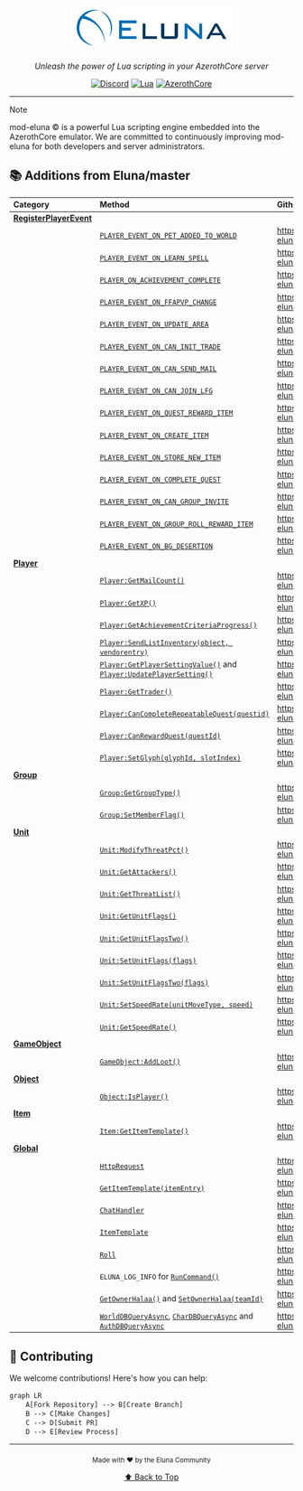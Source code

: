 <div align="center">

# [![Eluna](src/LuaEngine/docs/Eluna.png)](https://github.com/ElunaLuaEngine/Eluna)

*Unleash the power of Lua scripting in your AzerothCore server*

[![Discord](https://img.shields.io/badge/Discord-Join%20Us-7289DA?style=for-the-badge&logo=discord&logoColor=white)](https://discord.com/invite/ZKSVREE7)
[![Lua](https://img.shields.io/badge/Lua-5.2-2C2D72?style=for-the-badge&logo=lua&logoColor=white)](http://www.lua.org/manual/5.2/)
[![AzerothCore](https://img.shields.io/badge/AzerothCore-Integrated-darkgreen?style=for-the-badge)](http://www.azerothcore.org/)

---
</div>

> [!NOTE]
> mod-eluna © is a powerful Lua scripting engine embedded into the AzerothCore emulator. We are committed to continuously improving mod-eluna for both developers and server administrators.

## 📚 Additions from Eluna/master
| Category | Method | Github |
|:---------|:-----------|:-------|
| [**RegisterPlayerEvent**](https://www.azerothcore.org/eluna/Global/RegisterPlayerEvent.html) | | |
| | [`PLAYER_EVENT_ON_PET_ADDED_TO_WORLD`](https://www.azerothcore.org/eluna/Global/RegisterPlayerEvent.html) | https://github.com/azerothcore/mod-eluna/pull/3 |
| | [`PLAYER_EVENT_ON_LEARN_SPELL`](https://www.azerothcore.org/eluna/Global/RegisterPlayerEvent.html) | https://github.com/azerothcore/mod-eluna/pull/46 |
| | [`PLAYER_ON_ACHIEVEMENT_COMPLETE`](https://www.azerothcore.org/eluna/Global/RegisterPlayerEvent.html) | https://github.com/azerothcore/mod-eluna/pull/47 |
| | [`PLAYER_EVENT_ON_FFAPVP_CHANGE`](https://www.azerothcore.org/eluna/Global/RegisterPlayerEvent.html) | https://github.com/azerothcore/mod-eluna/pull/63 |
| | [`PLAYER_EVENT_ON_UPDATE_AREA`](https://www.azerothcore.org/eluna/Global/RegisterPlayerEvent.html) | https://github.com/azerothcore/mod-eluna/pull/65 |
| | [`PLAYER_EVENT_ON_CAN_INIT_TRADE`](https://www.azerothcore.org/eluna/Global/RegisterPlayerEvent.html) | https://github.com/azerothcore/mod-eluna/pull/83 |
| | [`PLAYER_EVENT_ON_CAN_SEND_MAIL`](https://www.azerothcore.org/eluna/Global/RegisterPlayerEvent.html) | https://github.com/azerothcore/mod-eluna/pull/85 |
| | [`PLAYER_EVENT_ON_CAN_JOIN_LFG`](https://www.azerothcore.org/eluna/Global/RegisterPlayerEvent.html) | https://github.com/azerothcore/mod-eluna/pull/86 |
| | [`PLAYER_EVENT_ON_QUEST_REWARD_ITEM`](https://www.azerothcore.org/eluna/Global/RegisterPlayerEvent.html) | https://github.com/azerothcore/mod-eluna/pull/88 |
| | [`PLAYER_EVENT_ON_CREATE_ITEM`](https://www.azerothcore.org/eluna/Global/RegisterPlayerEvent.html) | https://github.com/azerothcore/mod-eluna/pull/88 |
| | [`PLAYER_EVENT_ON_STORE_NEW_ITEM`](https://www.azerothcore.org/eluna/Global/RegisterPlayerEvent.html) | https://github.com/azerothcore/mod-eluna/pull/88 |
| | [`PLAYER_EVENT_ON_COMPLETE_QUEST`](https://www.azerothcore.org/eluna/Global/RegisterPlayerEvent.html) | https://github.com/azerothcore/mod-eluna/pull/90 |
| | [`PLAYER_EVENT_ON_CAN_GROUP_INVITE`](https://www.azerothcore.org/eluna/Global/RegisterPlayerEvent.html) | https://github.com/azerothcore/mod-eluna/pull/100 |
| | [`PLAYER_EVENT_ON_GROUP_ROLL_REWARD_ITEM`](https://www.azerothcore.org/eluna/Global/RegisterPlayerEvent.html) | https://github.com/azerothcore/mod-eluna/pull/119 |
| | [`PLAYER_EVENT_ON_BG_DESERTION`](https://www.azerothcore.org/eluna/Global/RegisterPlayerEvent.html) | https://github.com/azerothcore/mod-eluna/pull/146 |
| **[Player](https://www.azerothcore.org/eluna/Player/index.html)** | | |
| | [`Player:GetMailCount()`](https://www.azerothcore.org/eluna/Player/GetMailCount.html) | https://github.com/azerothcore/mod-eluna/pull/76 |
| | [`Player:GetXP()`](https://www.azerothcore.org/eluna/Player/GetXP.html) | https://github.com/azerothcore/mod-eluna/pull/77 |
| | [`Player:GetAchievementCriteriaProgress()`](https://www.azerothcore.org/eluna/Player/GetAchievementCriteriaProgress.html) | https://github.com/azerothcore/mod-eluna/pull/78 |
| | [`Player:SendListInventory(object, vendorentry)`](https://www.azerothcore.org/eluna/Player/SendListInventory.html) | https://github.com/azerothcore/mod-eluna/pull/48 |
| | [`Player:GetPlayerSettingValue()`](https://www.azerothcore.org/eluna/Player/GetPlayerSettingValue.html) and [`Player:UpdatePlayerSetting()`](https://www.azerothcore.org/eluna/Player/GetPlayerSettingValue.html) | https://github.com/azerothcore/mod-eluna/pull/125 |
| | [`Player:GetTrader()`](https://www.azerothcore.org/eluna/Player/GetTrader.html) | https://github.com/azerothcore/mod-eluna/pull/126 |
| | [`Player:CanCompleteRepeatableQuest(questid)`](https://www.azerothcore.org/eluna/Player/CanCompleteRepeatableQuest.html) | https://github.com/azerothcore/mod-eluna/pull/141 |
| | [`Player:CanRewardQuest(questId)`](https://www.azerothcore.org/eluna/Player/CanRewardQuest.html) | https://github.com/azerothcore/mod-eluna/pull/141 |
| | [`Player:SetGlyph(glyphId, slotIndex)`](https://www.azerothcore.org/eluna/Player/SetGlyph.html) | https://github.com/azerothcore/mod-eluna/pull/152 |
| **[Group](https://www.azerothcore.org/eluna/Group/index.html)** | | |
| | [`Group:GetGroupType()`](https://www.azerothcore.org/eluna/Group/GetGroupType.html) | https://github.com/azerothcore/mod-eluna/pull/82 |
| | [`Group:SetMemberFlag()`](https://www.azerothcore.org/eluna/Group/SetMemberFlag.html) | https://github.com/azerothcore/mod-eluna/pull/102 |
| **[Unit](https://www.azerothcore.org/eluna/Unit/index.html)** | | |
| | [`Unit:ModifyThreatPct()`](https://www.azerothcore.org/eluna/Unit/ModifyThreatPct.html) | https://github.com/azerothcore/mod-eluna/pull/25 |
| | [`Unit:GetAttackers()`](https://www.azerothcore.org/eluna/Unit/GetAttackers.html) | https://github.com/azerothcore/mod-eluna/pull/116 |
| | [`Unit:GetThreatList()`](https://www.azerothcore.org/eluna/Unit/GetThreatList.html) | https://github.com/azerothcore/mod-eluna/pull/117 |
| | [`Unit:GetUnitFlags()`](https://www.azerothcore.org/eluna/Unit/GetUnitFlags.html) | https://github.com/azerothcore/mod-eluna/pull/137 |
| | [`Unit:GetUnitFlagsTwo()`](https://www.azerothcore.org/eluna/Unit/GetUnitFlagsTwo.html) | https://github.com/azerothcore/mod-eluna/pull/137 |
| | [`Unit:SetUnitFlags(flags)`](https://www.azerothcore.org/eluna/Unit/SetUnitFlags.html) | https://github.com/azerothcore/mod-eluna/pull/137 |
| | [`Unit:SetUnitFlagsTwo(flags)`](https://www.azerothcore.org/eluna/Unit/SetUnitFlagsTwo.html) | https://github.com/azerothcore/mod-eluna/pull/137 |
| | [`Unit:SetSpeedRate(unitMoveType, speed)`](https://www.azerothcore.org/eluna/Unit/SetSpeedRate.html) | https://github.com/azerothcore/mod-eluna/pull/155 |
| | [`Unit:GetSpeedRate()`](https://www.azerothcore.org/eluna/Unit/GetSpeedRate.html) | https://github.com/azerothcore/mod-eluna/pull/155 |
| **[GameObject](https://www.azerothcore.org/eluna/GameObject/index.html)** | | |
| | [`GameObject:AddLoot()`](https://www.azerothcore.org/eluna/GameObject/AddLoot.html) | https://github.com/azerothcore/mod-eluna/pull/52 |
| **[Object](https://www.azerothcore.org/eluna/Object/index.html)** | | |
| | [`Object:IsPlayer()`](https://www.azerothcore.org/eluna/Object/IsPlayer.html) | https://github.com/azerothcore/mod-eluna/pull/42 |
| **[Item](https://www.azerothcore.org/eluna/Item/index.html)** | | |
| | [`Item:GetItemTemplate()`](https://www.azerothcore.org/eluna/Item/GetItemTemplate.html) | https://github.com/azerothcore/mod-eluna/pull/84 |
| **[Global](https://www.azerothcore.org/eluna/Unit/index.html)** | | |
| | [`HttpRequest`](https://www.azerothcore.org/eluna/Global/HttpRequest.html) | https://github.com/azerothcore/mod-eluna/pull/2 |
| | [`GetItemTemplate(itemEntry)`](https://www.azerothcore.org/eluna/Global/GetItemTemplate.html) | https://github.com/azerothcore/mod-eluna/pull/84 |
| | [`ChatHandler`](https://www.azerothcore.org/eluna/Global/ChatHandler.html) | https://github.com/azerothcore/mod-eluna/pull/23 |
| | [`ItemTemplate`](https://www.azerothcore.org/eluna/ItemTemplate/index.html) | https://github.com/azerothcore/mod-eluna/pull/84 |
| | [`Roll`](https://www.azerothcore.org/eluna/Roll/index.html) | https://github.com/azerothcore/mod-eluna/pull/119 |
| | `ELUNA_LOG_INFO` for [`RunCommand()`](https://www.azerothcore.org/eluna/Global/RunCommand.html) | https://github.com/azerothcore/mod-eluna/pull/75 |
| | [`GetOwnerHalaa()`](https://www.azerothcore.org/eluna/Global/GetOwnerHalaa.html) and [`SetOwnerHalaa(teamId)`](https://www.azerothcore.org/eluna/Global/SetOwnerHalaa.html) | https://github.com/azerothcore/mod-eluna/pull/79 |
| | [`WorldDBQueryAsync`](https://www.azerothcore.org/eluna/Global/WorldDBQueryAsync.html), [`CharDBQueryAsync`](https://www.azerothcore.org/eluna/Global/CharDBQueryAsync.html) and [`AuthDBQueryAsync`](https://www.azerothcore.org/eluna/Global/AuthDBQueryAsync.html) | https://github.com/azerothcore/mod-eluna/pull/113 |

## 🤝 Contributing

We welcome contributions! Here's how you can help:

```mermaid
graph LR
    A[Fork Repository] --> B[Create Branch]
    B --> C[Make Changes]
    C --> D[Submit PR]
    D --> E[Review Process]
```

<div align="center">

---
<sub>Made with ❤️ by the Eluna Community</sub>

[⬆ Back to Top](#)
</div>
